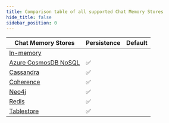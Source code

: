 ```yaml
---
title: Comparison table of all supported Chat Memory Stores
hide_title: false
sidebar_position: 0
---
```


| Chat Memory Stores                                                        | Persistence | Default |
|---------------------------------------------------------------------------|-------------|---------|
| [In-memory](https://github.com/langchain4j/langchain4j/blob/main/langchain4j-core/src/test/java/dev/langchain4j/store/memory/chat/InMemoryChatMemoryStoreTest.java)                     |             |         |
| [Azure CosmosDB NoSQL](https://github.com/langchain4j/langchain4j/blob/main/langchain4j-azure-cosmos-nosql/src/test/java/dev/langchain4j/store/memory/azure/cosmos/nosql/AzureCosmosDBNoSqlMemoryStoreIT.java) | ✅            |         |
| [Cassandra](https://github.com/langchain4j/langchain4j/blob/main/langchain4j-cassandra/src/test/java/dev/langchain4j/store/memory/chat/cassandra/CassandraChatMemoryStoreDockerIT.java)                     | ✅           |         |
| [Coherence](https://github.com/langchain4j/langchain4j/blob/main/langchain4j-coherence/src/test/java/dev/langchain4j/store/memory/chat/coherence/CoherenceChatMemoryStoreIT.java)                     | ✅           |         |
| [Neo4j](https://github.com/langchain4j/langchain4j-community/blob/main/embedding-stores/langchain4j-community-neo4j/src/test/java/dev/langchain4j/community/store/memory/chat/neo4j/Neo4jChatMemoryStoreIT.java)                             | ✅           |         |
| [Redis](https://github.com/langchain4j/langchain4j-community/blob/main/embedding-stores/langchain4j-community-redis/src/test/java/dev/langchain4j/community/store/memory/chat/redis/RedisChatMemoryStoreIT.java)                             | ✅           |         |
| [Tablestore](https://github.com/langchain4j/langchain4j/blob/main/langchain4j-tablestore/src/test/java/dev/langchain4j/store/memory/chat/tablestore/TablestoreChatMemoryStoreIT.java)                   | ✅           |         |

